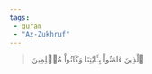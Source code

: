 ```yaml
---
tags: 
 - quran 
 - "Az-Zukhruf"
---
```


> ٱلَّذِينَ ءَامَنُواْ بِـَٔايَٰتِنَا وَكَانُواْ مُسۡلِمِينَ
